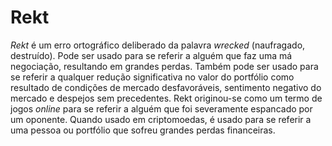 # Rekt

_Rekt_ é um erro ortográfico deliberado da palavra _wrecked_ (naufragado, destruído). Pode ser usado para se referir a alguém que faz uma má negociação, resultando em grandes perdas. Também pode ser usado para se referir a qualquer redução significativa no valor do portfólio como resultado de condições de mercado desfavoráveis, sentimento negativo do mercado e despejos sem precedentes. Rekt originou-se como um termo de jogos _online_ para se referir a alguém que foi severamente espancado por um oponente. Quando usado em criptomoedas, é usado para se referir a uma pessoa ou portfólio que sofreu grandes perdas financeiras.